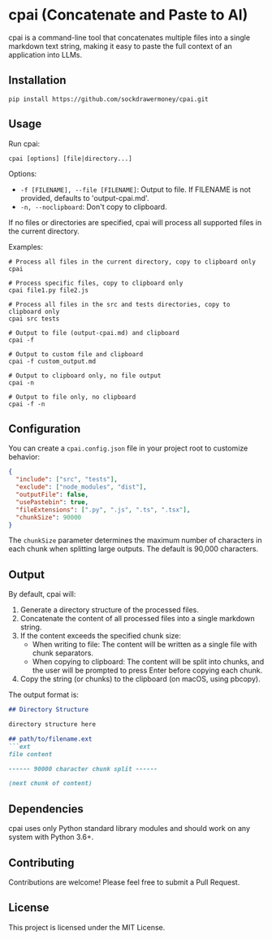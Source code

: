 # cpai (Concatenate and Paste to AI)

cpai is a command-line tool that concatenates multiple files into a single markdown text string, making it easy to paste the full context of an application into LLMs.

## Installation

   ```
   pip install https://github.com/sockdrawermoney/cpai.git
   ```

## Usage

Run cpai:

```
cpai [options] [file|directory...]
```

Options:
- `-f [FILENAME], --file [FILENAME]`: Output to file. If FILENAME is not provided, defaults to 'output-cpai.md'.
- `-n, --noclipboard`: Don't copy to clipboard.

If no files or directories are specified, cpai will process all supported files in the current directory.

Examples:
```
# Process all files in the current directory, copy to clipboard only
cpai

# Process specific files, copy to clipboard only
cpai file1.py file2.js

# Process all files in the src and tests directories, copy to clipboard only
cpai src tests

# Output to file (output-cpai.md) and clipboard
cpai -f

# Output to custom file and clipboard
cpai -f custom_output.md

# Output to clipboard only, no file output
cpai -n

# Output to file only, no clipboard
cpai -f -n
```

## Configuration

You can create a `cpai.config.json` file in your project root to customize behavior:

```json
{
  "include": ["src", "tests"],
  "exclude": ["node_modules", "dist"],
  "outputFile": false,
  "usePastebin": true,
  "fileExtensions": [".py", ".js", ".ts", ".tsx"],
  "chunkSize": 90000
}
```

The `chunkSize` parameter determines the maximum number of characters in each chunk when splitting large outputs. The default is 90,000 characters.

## Output

By default, cpai will:
1. Generate a directory structure of the processed files.
2. Concatenate the content of all processed files into a single markdown string.
3. If the content exceeds the specified chunk size:
   - When writing to file: The content will be written as a single file with chunk separators.
   - When copying to clipboard: The content will be split into chunks, and the user will be prompted to press Enter before copying each chunk.
4. Copy the string (or chunks) to the clipboard (on macOS, using pbcopy).

The output format is:

```markdown
## Directory Structure

directory structure here

## path/to/filename.ext
```ext
file content

------ 90000 character chunk split ------

(next chunk of content)
```

## Dependencies

cpai uses only Python standard library modules and should work on any system with Python 3.6+.

## Contributing

Contributions are welcome! Please feel free to submit a Pull Request.

## License

This project is licensed under the MIT License.
